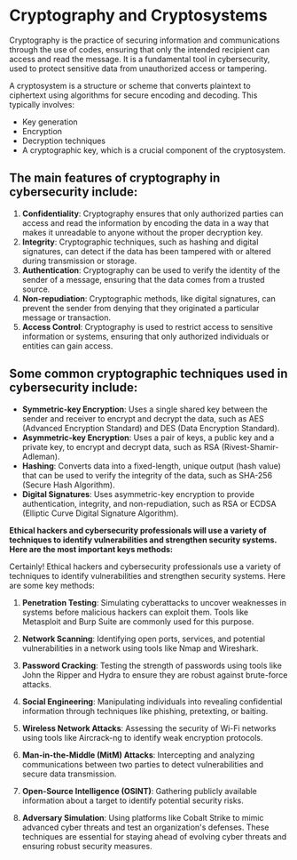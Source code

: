**Cryptography and Cryptosystems**
=====================================

Cryptography is the practice of securing information and communications through the use of codes, ensuring that only the intended recipient can access and read the message. It is a fundamental tool in cybersecurity, used to protect sensitive data from unauthorized access or tampering.

A cryptosystem is a structure or scheme that converts plaintext to ciphertext using algorithms for secure encoding and decoding. This typically involves:

*   Key generation
*   Encryption
*   Decryption techniques
*   A cryptographic key, which is a crucial component of the cryptosystem.

The main features of cryptography in cybersecurity include:
---------------------------------------------------------------
1. **Confidentiality**: Cryptography ensures that only authorized parties can access and read the information by encoding the data in a way that makes it unreadable to anyone without the proper decryption key.
2. **Integrity**: Cryptographic techniques, such as hashing and digital signatures, can detect if the data has been tampered with or altered during transmission or storage.
3. **Authentication**: Cryptography can be used to verify the identity of the sender of a message, ensuring that the data comes from a trusted source.
4. **Non-repudiation**: Cryptographic methods, like digital signatures, can prevent the sender from denying that they originated a particular message or transaction.
5. **Access Control**: Cryptography is used to restrict access to sensitive information or systems, ensuring that only authorized individuals or entities can gain access.

**Some common cryptographic techniques used in cybersecurity include:**
-----------------------------------------------------------------------
- **Symmetric-key Encryption**: Uses a single shared key between the sender and receiver to encrypt and decrypt the data, such as AES (Advanced Encryption Standard) and DES (Data Encryption Standard).
- **Asymmetric-key Encryption**: Uses a pair of keys, a public key and a private key, to encrypt and decrypt data, such as RSA (Rivest-Shamir-Adleman).
- **Hashing**: Converts data into a fixed-length, unique output (hash value) that can be used to verify the integrity of the data, such as SHA-256 (Secure Hash Algorithm).
- **Digital Signatures**: Uses asymmetric-key encryption to provide authentication, integrity, and non-repudiation, such as RSA or ECDSA (Elliptic Curve Digital Signature Algorithm).

**Ethical hackers and cybersecurity professionals will use a variety of techniques to identify vulnerabilities and strengthen security systems. Here are the most important keys methods:**

Certainly! Ethical hackers and cybersecurity professionals use a variety of techniques to identify vulnerabilities and strengthen security systems. Here are some key methods:

1. **Penetration Testing**: Simulating cyberattacks to uncover weaknesses in systems before malicious hackers can exploit them. Tools like Metasploit and Burp Suite are commonly used for this purpose.

2. **Network Scanning**: Identifying open ports, services, and potential vulnerabilities in a network using tools like Nmap and Wireshark.

3. **Password Cracking**: Testing the strength of passwords using tools like John the Ripper and Hydra to ensure they are robust against brute-force attacks.

4. **Social Engineering**: Manipulating individuals into revealing confidential information through techniques like phishing, pretexting, or baiting.

5. **Wireless Network Attacks**: Assessing the security of Wi-Fi networks using tools like Aircrack-ng to identify weak encryption protocols.

6. **Man-in-the-Middle (MitM) Attacks**: Intercepting and analyzing communications between two parties to detect vulnerabilities and secure data transmission.

7. **Open-Source Intelligence (OSINT)**: Gathering publicly available information about a target to identify potential security risks.

8. **Adversary Simulation**: Using platforms like Cobalt Strike to mimic advanced cyber threats and test an organization's defenses.
These techniques are essential for staying ahead of evolving cyber threats and ensuring robust security measures.
